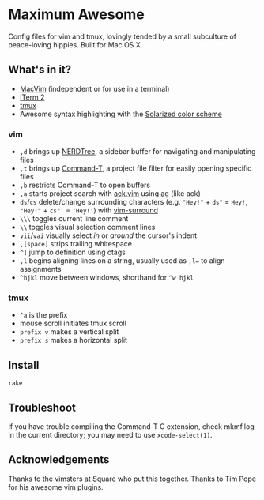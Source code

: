 # Maximum Awesome

Config files for vim and tmux, lovingly tended by a small subculture of
peace-loving hippies. Built for Mac OS X.

## What's in it?

* [MacVim](https://code.google.com/p/macvim/) (independent or for use in a terminal)
* [iTerm 2](http://www.iterm2.com/)
* [tmux](http://tmux.sourceforge.net/)
* Awesome syntax highlighting with the [Solarized color scheme](http://ethanschoonover.com/solarized)

### vim

* `,d` brings up [NERDTree](https://github.com/scrooloose/nerdtree), a sidebar buffer for navigating and manipulating files
* `,t` brings up [Command-T](https://github.com/wincent/Command-T), a project file filter for easily opening specific files
* `,b` restricts Command-T to open buffers
* `,a` starts project search with [ack.vim](https://github.com/mileszs/ack.vim) using [ag](https://github.com/ggreer/the_silver_searcher) (like ack)
* `ds`/`cs` delete/change surrounding characters (e.g. `"Hey!"` + `ds"` = `Hey!`, `"Hey!"` + `cs"'` = `'Hey!'`) with [vim-surround](https://github.com/tpope/vim-surround)
* `\\\` toggles current line comment
* `\\` toggles visual selection comment lines
* `vii`/`vai` visually select *in* or *around* the cursor's indent
* `,[space]` strips trailing whitespace
* `^]` jump to definition using ctags
* `,l` begins aligning lines on a string, usually used as `,l=` to align assignments
* `^hjkl` move between windows, shorthand for `^w hjkl`

### tmux

* `^a` is the prefix
* mouse scroll initiates tmux scroll
* `prefix v` makes a vertical split
* `prefix s` makes a horizontal split

## Install

    rake

## Troubleshoot

If you have trouble compiling the Command-T C extension, check mkmf.log in the
current directory; you may need to use `xcode-select(1)`.

## Acknowledgements

Thanks to the vimsters at Square who put this together. Thanks to Tim Pope for
his awesome vim plugins.
